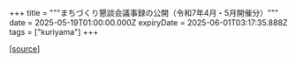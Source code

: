 +++
title = """まちづくり懇談会議事録の公開（令和7年4月・5月開催分）"""
date = 2025-05-19T01:00:00.000Z
expiryDate = 2025-06-01T03:17:35.888Z
tags = ["kuriyama"]
+++


[[source]](https://www.town.kuriyama.hokkaido.jp/site/matikon/31808.html)
